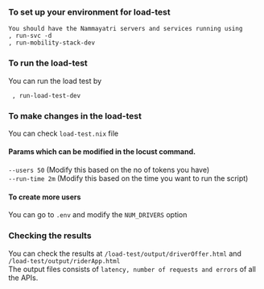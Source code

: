### To set up your environment for load-test

```
You should have the Nammayatri servers and services running using
, run-svc -d
, run-mobility-stack-dev
```

### To run the load-test

You can run the load test by
```
 , run-load-test-dev
```


### To make changes in the load-test

You can check `load-test.nix` file


#### Params which can be modified in the locust command.

`--users 50` (Modify this based on the no of tokens you have)  <br/>
`--run-time 2m` (Modify this based on the time you want to run the script)

####  To create more users

You can go to `.env` and modify the `NUM_DRIVERS` option


### Checking the results

You can check the results at `/load-test/output/driverOffer.html` and `/load-test/output/riderApp.html` <br/>
The output files consists of `latency, number of requests and errors` of all the APIs.
